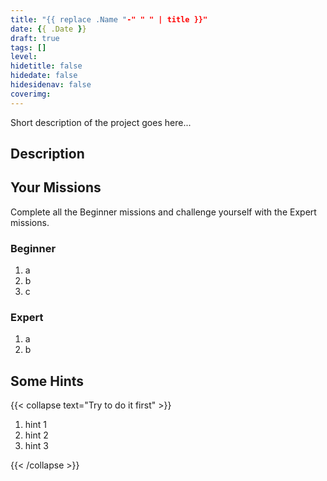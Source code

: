 ```yaml
---
title: "{{ replace .Name "-" " " | title }}"
date: {{ .Date }}
draft: true
tags: []
level: 
hidetitle: false
hidedate: false
hidesidenav: false
coverimg:
---
```


Short description of the project goes here...

<!--more-->

## Description

## Your Missions

Complete all the Beginner missions and challenge yourself with the Expert missions.

### Beginner

1. a
2. b
3. c

### Expert

1. a
2. b

## Some Hints

{{< collapse text="Try to do it first" >}}

1. hint 1
2. hint 2
3. hint 3

{{< /collapse >}}